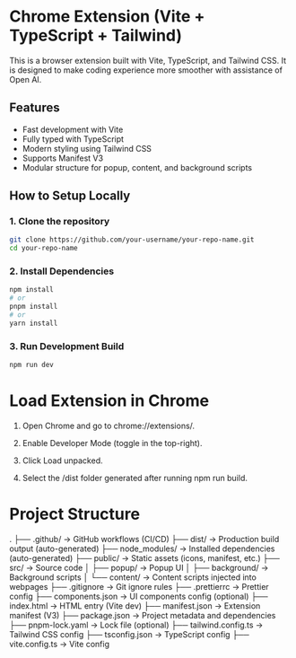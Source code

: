 # Chrome Extension (Vite + TypeScript + Tailwind)

This is a browser extension built with Vite, TypeScript, and Tailwind CSS. It is designed to make coding experience more smoother with assistance of Open AI.

## Features

- Fast development with Vite
- Fully typed with TypeScript
- Modern styling using Tailwind CSS
- Supports Manifest V3
- Modular structure for popup, content, and background scripts

## How to Setup Locally

### 1. Clone the repository

```bash
git clone https://github.com/your-username/your-repo-name.git
cd your-repo-name
```
### 2. Install Dependencies 

```bash
npm install
# or
pnpm install
# or
yarn install
```

### 3. Run Development Build 

```bash 
npm run dev
```

# Load Extension in Chrome
1. Open Chrome and go to chrome://extensions/.

2. Enable Developer Mode (toggle in the top-right).

3. Click Load unpacked.

4. Select the /dist folder generated after running npm run build.
   
# Project Structure 
.
├── .github/               → GitHub workflows (CI/CD)
├── dist/                  → Production build output (auto-generated)
├── node_modules/          → Installed dependencies (auto-generated)
├── public/                → Static assets (icons, manifest, etc.)
├── src/                   → Source code
│   ├── popup/             → Popup UI
│   ├── background/        → Background scripts
│   └── content/           → Content scripts injected into webpages
├── .gitignore             → Git ignore rules
├── .prettierrc            → Prettier config
├── components.json        → UI components config (optional)
├── index.html             → HTML entry (Vite dev)
├── manifest.json          → Extension manifest (V3)
├── package.json           → Project metadata and dependencies
├── pnpm-lock.yaml         → Lock file (optional)
├── tailwind.config.ts     → Tailwind CSS config
├── tsconfig.json          → TypeScript config
├── vite.config.ts         → Vite config
